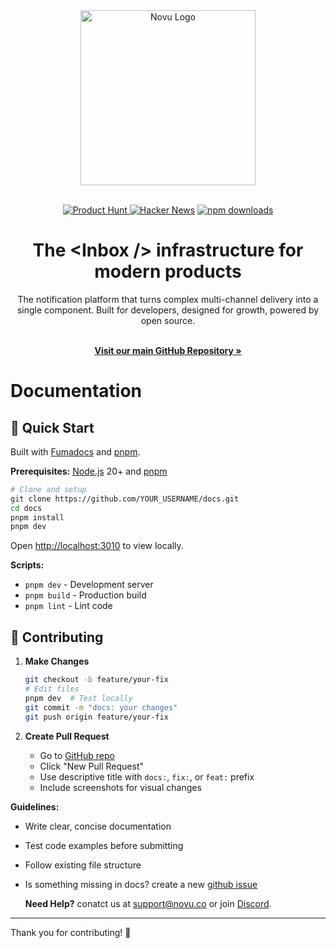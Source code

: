 <div align="center">
  <a href="https://novu.co?utm_source=github" target="_blank">
  <picture>
    <source media="(prefers-color-scheme: dark)" srcset="https://user-images.githubusercontent.com/2233092/213641039-220ac15f-f367-4d13-9eaf-56e79433b8c1.png">
    <img alt="Novu Logo" src="https://user-images.githubusercontent.com/2233092/213641043-3bbb3f21-3c53-4e67-afe5-755aeb222159.png" width="280"/>
  </picture>
  </a>
</div>

<br/>

<p align="center">
   <a href="https://www.producthunt.com/products/novu">
    <img src="https://img.shields.io/badge/Product%20Hunt-Golden%20Kitty%20Award%202023-yellow" alt="Product Hunt">
  </a>
  <a href="https://news.ycombinator.com/item?id=38419513"><img src="https://img.shields.io/badge/Hacker%20News-%231-%23FF6600" alt="Hacker News"></a>
  <a href="https://www.npmjs.com/package/@novu/node">
    <img src="https://img.shields.io/npm/dm/@novu/node" alt="npm downloads">
  </a>
</p>

<h1 align="center">The &lt;Inbox /&gt; infrastructure for modern products</h1>

<div align="center">
The notification platform that turns complex multi-channel delivery into a single <Inbox /> component. Built for developers, designed for growth, powered by open source.
</div>

  <p align="center">
    <br />
    <a href="https://github.novu.co?utm_campaign=gh_org_profile&utm_source=github" rel="dofollow"><strong>Visit our main GitHub Repository »</strong></a>
    <br />
  </p>

# Documentation

## 🚀 Quick Start

Built with [Fumadocs](https://fumadocs.vercel.app/) and [pnpm](https://pnpm.io/).

**Prerequisites:** [Node.js](https://nodejs.org/) 20+ and [pnpm](https://pnpm.io/installation)

```bash
# Clone and setup
git clone https://github.com/YOUR_USERNAME/docs.git
cd docs
pnpm install
pnpm dev
```

Open [http://localhost:3010](http://localhost:3010) to view locally.

**Scripts:**

- `pnpm dev` - Development server
- `pnpm build` - Production build
- `pnpm lint` - Lint code

## 🤝 Contributing

1. **Make Changes**

   ```bash
   git checkout -b feature/your-fix
   # Edit files
   pnpm dev  # Test locally
   git commit -m "docs: your changes"
   git push origin feature/your-fix
   ```

2. **Create Pull Request**
   - Go to [GitHub repo](https://github.com/novuhq/docs)
   - Click "New Pull Request"
   - Use descriptive title with `docs:`, `fix:`, or `feat:` prefix
   - Include screenshots for visual changes

**Guidelines:**

- Write clear, concise documentation
- Test code examples before submitting
- Follow existing file structure
- Is something missing in docs? create a new [github issue](https://github.com/novuhq/docs/issues)

  **Need Help?** conatct us at support@novu.co or join [Discord](https://discord.novu.co).

---

Thank you for contributing! 🙏
